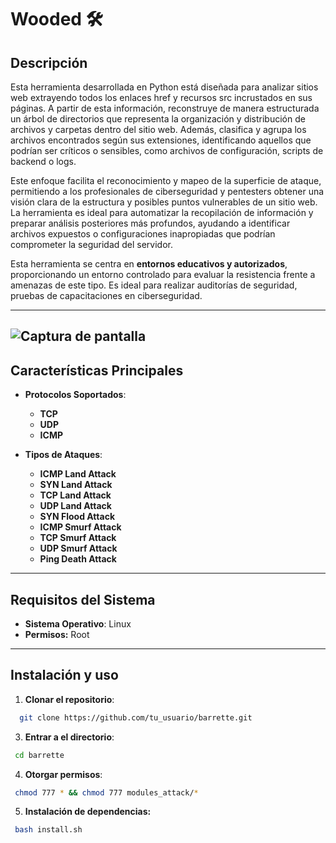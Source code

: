 # Wooded 🛠️  

## Descripción  
Esta herramienta desarrollada en Python está diseñada para analizar sitios web extrayendo todos los enlaces href y recursos src incrustados en sus páginas. A partir de esta información, reconstruye de manera estructurada un árbol de directorios que representa la organización y distribución de archivos y carpetas dentro del sitio web. Además, clasifica y agrupa los archivos encontrados según sus extensiones, identificando aquellos que podrían ser críticos o sensibles, como archivos de configuración, scripts de backend o logs.

Este enfoque facilita el reconocimiento y mapeo de la superficie de ataque, permitiendo a los profesionales de ciberseguridad y pentesters obtener una visión clara de la estructura y posibles puntos vulnerables de un sitio web. La herramienta es ideal para automatizar la recopilación de información y preparar análisis posteriores más profundos, ayudando a identificar archivos expuestos o configuraciones inapropiadas que podrían comprometer la seguridad del servidor.

Esta herramienta se centra en **entornos educativos y autorizados**, proporcionando un entorno controlado para evaluar la resistencia frente a amenazas de este tipo. Es ideal para realizar auditorías de seguridad, pruebas de capacitaciones en ciberseguridad.

---
![Captura de pantalla]([https://raw.githubusercontent.com/agoralatam/barrette/refs/heads/main/image/imagen.png](https://i.ibb.co/wNgXCVQq/a-digital-illustration-of-a-terminal-win-mxk5-Dmh-YTPGMg-WOMew-POFA-Ysirh6-PRXyn-LMLgu-Ii2-DA.jpg))
---
## Características Principales  
- **Protocolos Soportados**:  
  - **TCP**   
  - **UDP**
  - **ICMP**

- **Tipos de Ataques**:
  - **ICMP Land Attack**
  - **SYN Land Attack**
  - **TCP Land Attack**
  - **UDP Land Attack**
  - **SYN Flood Attack**
  - **ICMP Smurf Attack**
  - **TCP Smurf Attack**
  - **UDP Smurf Attack**
  - **Ping Death Attack** 
---

## Requisitos del Sistema  
- **Sistema Operativo**: Linux  
- **Permisos:** Root
---

## Instalación y uso
1. **Clonar el repositorio**:
  ```bash
    git clone https://github.com/tu_usuario/barrette.git
  ```
3. **Entrar a el directorio**:
  ```bash 
   cd barrette
  ```
4.  **Otorgar permisos**:
  ```bash 
   chmod 777 * && chmod 777 modules_attack/*
  ```
5. **Instalación de dependencias:**
  ```bash 
   bash install.sh
  ```

